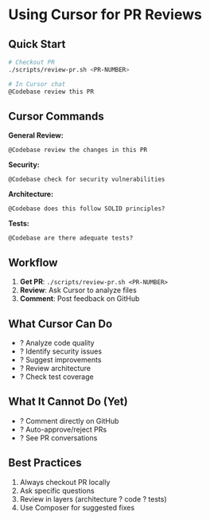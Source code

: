 # Using Cursor for PR Reviews

## Quick Start

```bash
# Checkout PR
./scripts/review-pr.sh <PR-NUMBER>

# In Cursor chat
@Codebase review this PR
```

## Cursor Commands

**General Review:**
```
@Codebase review the changes in this PR
```

**Security:**
```
@Codebase check for security vulnerabilities
```

**Architecture:**
```
@Codebase does this follow SOLID principles?
```

**Tests:**
```
@Codebase are there adequate tests?
```

## Workflow

1. **Get PR**: `./scripts/review-pr.sh <PR-NUMBER>`
2. **Review**: Ask Cursor to analyze files
3. **Comment**: Post feedback on GitHub

## What Cursor Can Do

- ? Analyze code quality
- ? Identify security issues  
- ? Suggest improvements
- ? Review architecture
- ? Check test coverage

## What It Cannot Do (Yet)

- ? Comment directly on GitHub
- ? Auto-approve/reject PRs
- ? See PR conversations

## Best Practices

1. Always checkout PR locally
2. Ask specific questions
3. Review in layers (architecture ? code ? tests)
4. Use Composer for suggested fixes
